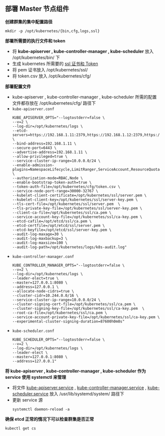 ## 部署 Master 节点组件
__创建群集的集中配置路径__
```
mkdir -p /opt/kubernetes/{bin,cfg,logs,ssl}
```

__部署所需要的执行文件和 token__
- 将 __kube-apiserver , kube-controller-manager , kube-scheduler__ 放入 /opt/kubernetes/bin/ 下
- 生成 kubernetes 所需要的 [ssl 证书和 Token](https://github.com/lcePolarBear/Kubernetes_Basic_Config_Note/blob/master/部署过程/准备%20Token%20和%20kubernetes%20证书.md)
- 将 pem 证书放入 /opt/kubernetes/ssl/
- 将 token.csv 放入 /opt/kubernetes/cfg/

__部署配置文件__
- kube-apiserver , kube-controller-manager , kube-scheduler 所需的配置文件都存放在 /opt/kubernetes/cfg/ 路径下
- `kube-apiserver.conf`
    ```
    KUBE_APISERVER_OPTS="--logtostderr=false \
    --v=2 \
    --log-dir=/opt/kubernetes/logs \
    --etcd-servers=https://192.168.1.11:2379,https://192.168.1.12:2379,https://192.168.1.13:2379 \
    --bind-address=192.168.1.11 \
    --secure-port=6443 \
    --advertise-address=192.168.1.11 \
    --allow-privileged=true \
    --service-cluster-ip-range=10.0.0.0/24 \
    --enable-admission-plugins=NamespaceLifecycle,LimitRanger,ServiceAccount,ResourceQuota,NodeRestriction \
    --authorization-mode=RBAC,Node \
    --enable-bootstrap-token-auth=true \
    --token-auth-file=/opt/kubernetes/cfg/token.csv \
    --service-node-port-range=30000-32767 \
    --kubelet-client-certificate=/opt/kubernetes/ssl/server.pem \
    --kubelet-client-key=/opt/kubernetes/ssl/server-key.pem \
    --tls-cert-file=/opt/kubernetes/ssl/server.pem  \
    --tls-private-key-file=/opt/kubernetes/ssl/server-key.pem \
    --client-ca-file=/opt/kubernetes/ssl/ca.pem \
    --service-account-key-file=/opt/kubernetes/ssl/ca-key.pem \
    --etcd-cafile=/opt/etcd/ssl/ca.pem \
    --etcd-certfile=/opt/etcd/ssl/server.pem \
    --etcd-keyfile=/opt/etcd/ssl/server-key.pem \
    --audit-log-maxage=30 \
    --audit-log-maxbackup=3 \
    --audit-log-maxsize=100 \
    --audit-log-path=/opt/kubernetes/logs/k8s-audit.log"
    ```
- `kube-controller-manager.conf`
    ```
    KUBE_CONTROLLER_MANAGER_OPTS="--logtostderr=false \
    --v=2 \
    --log-dir=/opt/kubernetes/logs \
    --leader-elect=true \
    --master=127.0.0.1:8080 \
    --address=127.0.0.1 \
    --allocate-node-cidrs=true \
    --cluster-cidr=10.244.0.0/16 \
    --service-cluster-ip-range=10.0.0.0/24 \
    --cluster-signing-cert-file=/opt/kubernetes/ssl/ca.pem \
    --cluster-signing-key-file=/opt/kubernetes/ssl/ca-key.pem  \
    --root-ca-file=/opt/kubernetes/ssl/ca.pem \
    --service-account-private-key-file=/opt/kubernetes/ssl/ca-key.pem \
    --experimental-cluster-signing-duration=87600h0m0s" 
    ```
- `kube-scheduler.conf`
    ```
    KUBE_SCHEDULER_OPTS="--logtostderr=false \
    --v=2 \
    --log-dir=/opt/kubernetes/logs \
    --leader-elect \
    --master=127.0.0.1:8080 \
    --address=127.0.0.1"
    ```
__将 kube-apiserver , kube-controller-manager , kube-scheduler 作为 service 使用 systemctl 来管理__
- 将文件 [kube-apiserver.service](https://github.com/lcePolarBear/Kubernetes_Basic_Config_Note/blob/master/%E6%89%80%E9%9C%80%E8%A6%81%E7%9A%84%E6%96%87%E4%BB%B6/kube-apiserver.service) , [kube-controller-manager.service](https://github.com/lcePolarBear/Kubernetes_Basic_Config_Note/blob/master/%E6%89%80%E9%9C%80%E8%A6%81%E7%9A%84%E6%96%87%E4%BB%B6/kube-controller-manager.service) , [kube-scheduler.service](https://github.com/lcePolarBear/Kubernetes_Basic_Config_Note/blob/master/%E6%89%80%E9%9C%80%E8%A6%81%E7%9A%84%E6%96%87%E4%BB%B6/kube-scheduler.service) 放入 /usr/lib/systemd/system/ 路径下
- 更新 service 源
    ```
    systemctl daemon-reload -a
    ```

__确保 etcd 正常的情况下可以检查群集是否正常__
```
kubectl get cs
```